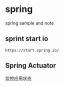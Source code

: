 # spring
spring sample and note

##  sprint start io
```
https://start.spring.io/ 
```

## Spring  Actuator
监控应用状态